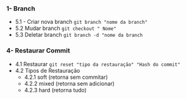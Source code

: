 
   
###  1- Branch
  * 5.1 - Criar nova branch
                 `git branch "nome da branch"`
  * 5.2 Mudar branch
                 `git checkout " Nome" `
  * 5.3 Deletar branch
                  `git branch -d "nome da branch`

### 4- Restaurar Commit
  * 4.1 Restaurar
      `git reset "tipo da restauração" "Hash do commit"`
   * 4.2 Tipos de Restauração
        - 4.2.1  soft (retorna sem commitar)
        - 4.2.2  mixed (retorna sem adicionar)
        - 4.2.3  hard (retorna tudo)